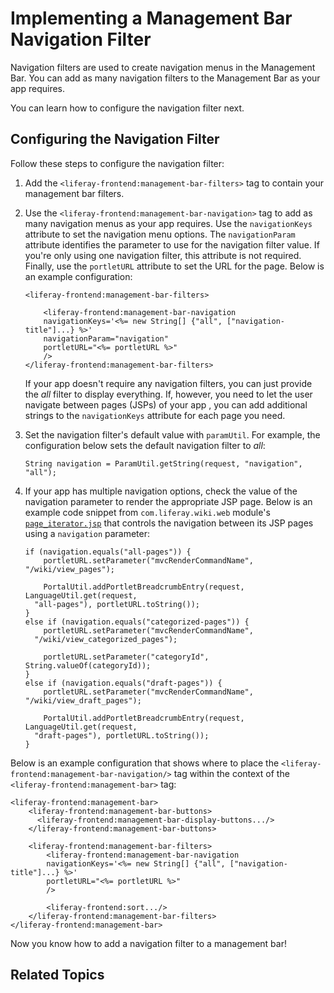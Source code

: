 # Implementing a Management Bar Navigation Filter

Navigation filters are used to create navigation menus in the Management Bar. 
You can add as many navigation filters to the Management Bar as your app 
requires.
<!-- Can you nest navigation filters to create a nested navigation menu with 
child pages? -->
You can learn how to configure the navigation filter next.

## Configuring the Navigation Filter

Follow these steps to configure the navigation filter:

1.  Add the `<liferay-frontend:management-bar-filters>` tag to contain your 
    management bar filters.

2.  Use the `<liferay-frontend:management-bar-navigation>` tag to add as many 
    navigation menus as your app requires. Use the `navigationKeys` attribute to 
    set the navigation menu options. The `navigationParam` attribute identifies 
    the parameter to use for the navigation filter value. If you're only using 
    one navigation filter, this attribute is not required. Finally, use the 
    `portletURL` attribute to set the URL for the page. Below is an example 
    configuration:
    
    <!-- How, when, and why do I need to use navigationParam? I'm guessing this 
    is needed when you use multiple navigation filters -->

        <liferay-frontend:management-bar-filters>

            <liferay-frontend:management-bar-navigation
            navigationKeys='<%= new String[] {"all", ["navigation-title"]...} %>'
            navigationParam="navigation"
            portletURL="<%= portletURL %>"
            />
        </liferay-frontend:management-bar-filters>
        
    If your app doesn't require any navigation filters, you can just provide the 
    *all* filter to display everything. If, however, you need to let the user 
    navigate between pages (JSPs) of your app , you can add additional strings 
    to the `navigationKeys` attribute for each page you need.

3.  Set the navigation filter's default value with `paramUtil`. For example, 
    the configuration below sets the default navigation filter to *all*:

        String navigation = ParamUtil.getString(request, "navigation", "all");
        
4.  If your app has multiple navigation options, check the value of the 
    navigation parameter to render the appropriate JSP page. Below is an example 
    code snippet from `com.liferay.wiki.web` module's [`page_iterator.jsp`](https://github.com/liferay/liferay-portal/blob/7.0.x/modules/apps/collaboration/wiki/wiki-web/src/main/resources/META-INF/resources/wiki/page_iterator.jsp)
    that controls the navigation between its JSP pages using a `navigation` 
    parameter:

        if (navigation.equals("all-pages")) {
        	portletURL.setParameter("mvcRenderCommandName", "/wiki/view_pages");

        	PortalUtil.addPortletBreadcrumbEntry(request, LanguageUtil.get(request, 
          "all-pages"), portletURL.toString());
        }
        else if (navigation.equals("categorized-pages")) {
        	portletURL.setParameter("mvcRenderCommandName", 
          "/wiki/view_categorized_pages");

        	portletURL.setParameter("categoryId", String.valueOf(categoryId));
        }
        else if (navigation.equals("draft-pages")) {
        	portletURL.setParameter("mvcRenderCommandName", "/wiki/view_draft_pages");

        	PortalUtil.addPortletBreadcrumbEntry(request, LanguageUtil.get(request, 
          "draft-pages"), portletURL.toString());
        }
        
Below is an example configuration that shows where to place the 
`<liferay-frontend:management-bar-navigation/>` tag within the context of the 
`<liferay-frontend:management-bar>` tag:

    <liferay-frontend:management-bar>
        <liferay-frontend:management-bar-buttons>
          <liferay-frontend:management-bar-display-buttons.../>
        </liferay-frontend:management-bar-buttons>

        <liferay-frontend:management-bar-filters>
            <liferay-frontend:management-bar-navigation
            navigationKeys='<%= new String[] {"all", ["navigation-title"]...} %>'
            portletURL="<%= portletURL %>"
            />
            
            <liferay-frontend:sort.../>
        </liferay-frontend:management-bar-filters>
    </liferay-frontend:management-bar>
    
Now you know how to add a navigation filter to a management bar!

## Related Topics